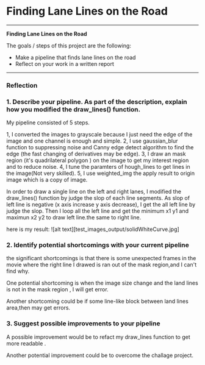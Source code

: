 # **Finding Lane Lines on the Road** 




---

**Finding Lane Lines on the Road**

The goals / steps of this project are the following:
* Make a pipeline that finds lane lines on the road
* Reflect on your work in a written report


[//]: # (Image References)

[image1]: ./examples/grayscale.jpg "Grayscale"

---

### Reflection

### 1. Describe your pipeline. As part of the description, explain how you modified the draw_lines() function.

My pipeline consisted of 5 steps. 

1, I converted the images to grayscale because I just need the edge of the image and one channel is enough and simple.
2, I use gaussian_blur function to suppressing noise and Canny edge detect algorithm  to find the edge (the fast changing of derivatives may be edge).
3, I draw an mask region (it's quadrilateral  polygon ) on the image to get my interest region and  to  reduce  noise.
4, I tune the paramters of hough_lines to get lines in the image(Not very skilled).
5, I use weighted_img the apply result to origin image which is a copy of image.

In order to draw a single line on the left and right lanes, I modified the draw_lines() function by judge the slop of each line segments.
As slop of left line is negative (x axis increase y axis decrease), I get the all left line by judge the slop. 
Then I loop all the left line and get the minimum x1 y1  and maximun x2 y2 to draw left line.the same to right line.

here is my result:
![alt text][test_images_output/solidWhiteCurve.jpg]


### 2. Identify potential shortcomings with your current pipeline

the significant  shortcomings is that there is some unexpected frames in the movie  where the right line I drawed is ran out of the mask region,and I can't find why.

One potential shortcoming is when the image size change and the land lines is not in the mask region , I will get error.

Another shortcoming could be if some line-like block between land lines area,then may get errors.


### 3. Suggest possible improvements to your pipeline

A possible improvement would be to refact my draw_lines function to get more readable .

Another potential improvement could be to overcome the challage project.
